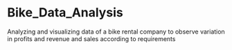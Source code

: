 # Bike_Data_Analysis
Analyzing and visualizing data of a bike rental company to observe variation in profits and revenue and sales according to requirements
